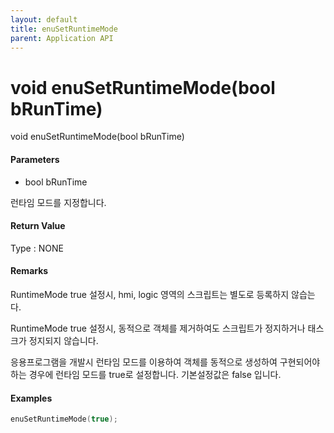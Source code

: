 ```yaml
---
layout: default
title: enuSetRuntimeMode
parent: Application API
---
```

# void enuSetRuntimeMode\(bool bRunTime\)

void enuSetRuntimeMode\(bool bRunTime\)

#### Parameters

* bool bRunTime

런타임 모드를 지정합니다.

#### Return Value

Type : NONE

#### Remarks

RuntimeMode true 설정시, hmi, logic 영역의 스크립트는 별도로 등록하지 않습는다.

RuntimeMode true 설정시, 동적으로 객체를 제거하여도 스크립트가 정지하거나 태스크가 정지되지 않습니다.

응용프로그램을 개발시 런타임 모드를 이용하여 객체를 동적으로 생성하여 구현되어야 하는 경우에 런타임 모드를 true로 설정합니다. 기본설정값은 false 입니다.

#### Examples

```cpp
enuSetRuntimeMode(true);
```



